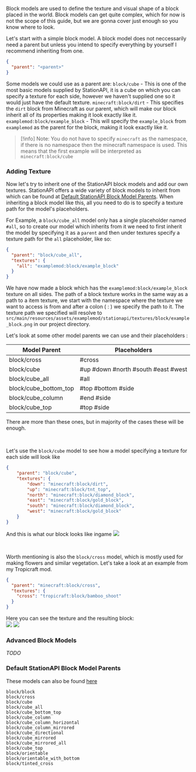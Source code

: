 Block models are used to define the texture and visual shape of a block placed in the world. Block models can get quite complex, which for now is not the scope of this guide, but we are gonna cover just enough so you know where to look.

Let's start with a simple block model. A block model does not neccessarily need a parent but unless you intend to specify everything by yourself I recommend inheriting from one. 

```json
{  
  "parent": "<parent>"
}
```

Some models we could use as a parent are:
`block/cube` - This is one of the most basic models supplied by StationAPI, it is a cube on which you can specify a texture for each side, however we haven't supplied one so it would just have the default texture.
`minecraft:block/dirt` - This specifies the `dirt` block from Minecraft as our parent, which will make our block inherit all of its properties making it look exactly like it.
`examplemod:block/example_block` - This will specify the `example_block` from `examplemod` as the parent for the block, making it look exactly like it.

> [!info] Note: You do not have to specify `minecraft` as the namespace, if there is no namespace then the minecraft namespace is used. This means that the first example will be interpreted as `minecraft:block/cube`

### Adding Texture
Now let's try to inherit one of the StationAPI block models and add our own textures. StationAPI offers a wide variety of block models to inherit from which can be found at [Default StationAPI Block Model Parents](Block%20Model.md#Default%20StationAPI%20Block%20Model%20Parents). When inheriting a block model like this, all you need to do is to specify a texture path for the model's placeholders.

For Example, a `block/cube_all` model only has a single placeholder named `#all`, so to create our model which inherits from it we need to first inherit the model by specifying it as a `parent` and then under textures specify a texture path for the `all` placeholder, like so:
```json
{  
  "parent": "block/cube_all",  
  "textures": {  
    "all": "examplemod:block/example_block"  
  }  
}
```
We have now made a block which has the `examplemod:block/example_block` texture on all sides. The path of a block texture works in the same way as a path to a item texture, we start with the namespace where the texture we want to access is from and after a colon ( : ) we specify the path to it.  The texture path we specified will resolve to `src/main/resources/assets/examplemod/stationapi/textures/block/example_block.png` in our project directory.

Let's look at some other model parents we can use and their placeholders :

| Model Parent          | Placeholders                              |
| --------------------- | ----------------------------------------- |
| block/cross           | \#cross                                   |
| block/cube            | \#up \#down \#north \#south \#east \#west |
| block/cube_all        | \#all                                     |
| block/cube_bottom_top | \#top \#bottom \#side                     |
| block/cube_column     | \#end \#side                              |
| block/cube_top        | \#top \#side                              |

There are more than these ones, but in majority of the cases these will be enough.  

&nbsp;

Let's use the `block/cube` model to see how a model specifying a texture for each side will look like
```json
{
    "parent": "block/cube",
    "textures": {
        "down": "minecraft:block/dirt",
        "up": "minecraft:block/tnt_top",
        "north": "minecraft:block/diamond_block",
        "east": "minecraft:block/gold_block",
        "south": "minecraft:block/diamond_block",
        "west": "minecraft:block/gold_block"
    }
}
```

And this is what our block looks like ingame
![](cursed_block_ingame.png)

&nbsp;

Worth mentioning is also the `block/cross` model, which is mostly used for making flowers and similar vegetation. Let's take a look at an example from my Tropicraft mod.  
```json
{
  "parent": "minecraft:block/cross",
  "textures": {
    "cross": "tropicraft:block/bamboo_shoot"
  }
}
```
Here you can see the texture and the resulting block:  
![](bamboo_shoot_256.png) ![](bamboo_shoot_ingame.png)
### Advanced Block Models
*TODO*

### Default StationAPI Block Model Parents
These models can also be found [here](https://github.com/ModificationStation/StationAPI/tree/master/station-renderer-api-v0/src/main/resources/assets/minecraft/stationapi/models/block)

`block/block`  
`block/cross`  
`block/cube`  
`block/cube_all`  
`block/cube_bottom_top`  
`block/cube_column`  
`block/cube_column_horizontal`  
`block/cube_column_mirrored`  
`block/cube_directional`  
`block/cube_mirrored`  
`block/cube_mirrored_all`  
`block/cube_top`  
`block/orientable`  
`block/orientable_with_bottom`  
`block/tinted_cross`  